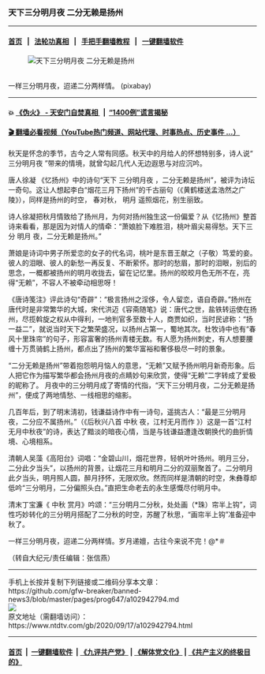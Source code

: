 ### 天下三分明月夜 二分无赖是扬州
------------------------

#### [首页](https://github.com/gfw-breaker/banned-news3/blob/master/README.md) &nbsp;&nbsp;|&nbsp;&nbsp; [法轮功真相](https://github.com/begood0513/basic/blob/master/README.md)  &nbsp;&nbsp;|&nbsp;&nbsp; [手把手翻墙教程](https://github.com/gfw-breaker/guides/wiki)  &nbsp;&nbsp;|&nbsp;&nbsp; [一键翻墙软件](https://github.com/gfw-breaker/nogfw/blob/master/README.md)  



<div><div class="featured_image">
 <figure>
  <img alt="天下三分明月夜 二分无赖是扬州" src="https://i.ntdtv.com/assets/uploads/2020/09/2020-09-17_142422-800x450.jpg"/>
 </figure><br/>
 <span class="caption">
  一样三分明月夜，迢递二分两样情。 (pixabay)
 </span>
</div>
</div><hr/>

#### 💥 [《伪火》 - 天安门自焚真相 ](http://158.247.195.190:10000/videos/blog/weihuo.html)&nbsp; |&nbsp; [“1400例”谎言揭秘  ](http://158.247.195.190:10000/videos/blog/jiexi1400.html)

#### [ 🎬  翻墙必看视频（YouTube热门频道、网站代理、时事热点、历史事件 ...）](https://github.com/gfw-breaker/links/blob/master/banned.md)

<div><div class="post_content" itemprop="articleBody">
 <p>
  秋天是怀念的季节，古今之人常有同感。秋天中的月给人的怀想特别多，诗人说“
  <ok href="https://www.ntdtv.com/gb/三分明月夜.htm">
   三分明月夜
  </ok>
  ”带来的情境，就曾勾起几代人无边遐思与对应沉吟。
 </p>
 <p>
  唐人徐凝 《忆扬州》中的诗句“天下
  <ok href="https://www.ntdtv.com/gb/三分明月夜.htm">
   三分明月夜
  </ok>
  ，二分无赖是扬州”，被评为诗坛一奇句。这让人想起李白“烟花三月下扬州”的千古丽句（《黄鹤楼送孟浩然之广陵》），同样是扬州的时空， 春对秋，
  <ok href="https://www.ntdtv.com/gb/明月.htm">
   明月
  </ok>
  遥照烟花，别生丽致。
 </p>
 <p>
  诗人徐凝把秋月情致给了扬州月，为何对扬州独生这一份偏爱？从《忆扬州》整首诗来看看，那是因为对情人的情牵：“萧娘脸下难胜泪，桃叶眉尖易得愁。天下三分
  <ok href="https://www.ntdtv.com/gb/明月.htm">
   明月
  </ok>
  夜，二分无赖是扬州。”
 </p>
 <p>
  萧娘是诗词中男子所爱恋的女子的代名词，桃叶是东晋王献之（子敬）笃爱的妾。彼人的泪眼、彼人的新愁一再反复、不断萦怀。那时的愁眉，那时的泪眼，别后的思念，一概都被扬州的明月收拢去，留在记忆里。扬州的皎皎月色无所不在，亮得“无赖”，不容人不被牵动相思呀！
 </p>
 <p>
  《唐诗笺注》评此诗句“奇辟”：“极言扬州之淫侈，令人留恋，语自奇辟。”扬州在唐代时是非常繁华的大城，宋代洪迈《容斋随笔》说：唐代之世，盐铁转运使在扬州，尽揽斡旋之权从中得利，一地判官多至数十人，商贾如织，当时民谚称：“扬一益二”，就说当时天下之繁荣盛况，以扬州占第一，蜀地其次。杜牧诗中也有“春风十里珠帘”的句子，形容富奢的扬州青楼无数。有人愿为扬州刺史，有人想要腰缠十万贯骑鹤上扬州，都点出了扬州的繁华富裕和奢侈极尽一时的景象。
 </p>
 <p>
  “二分无赖是扬州”带着抱怨明月恼人的意思，“无赖”又赋予扬州明月新奇形象。后人把它作为描写繁华都会扬州月夜的点睛妙句来欣赏，使得“无赖”二字转成了爱极的昵称了。 月夜中的三分明月成了寄情的代指，“天下三分明月夜，二分无赖是扬州”，便成了两地情愁、一线相思的缩影。
 </p>
 <p>
  几百年后，到了明末淸初，钱谦益诗作中有一诗句，遥挑古人：“最是三分明月夜，二分应不属扬州。”（《后秋兴八首
  <ok href="https://www.ntdtv.com/gb/中秋.htm">
   中秋
  </ok>
  夜，江村无月而作 》）这是一首“江村无月中秋夜”的诗，表达了黯淡的暗夜心情，当是与钱谦益遭逢改朝换代的曲折情境、心境相系。
 </p>
 <p>
  清朝人吴藻《高阳台》词唱：“金碧山川，烟花世界，轻帆叶叶扬州。明月三分，二分此夕当头”，以扬州的背景，让烟花三月和明月二分的双丽聚首了。二分明月此夕当头，明月照人圆，醉月抒怀，无限欢欣。然而同样是清朝的时空，朱彝尊却低吟“三分明月，二分偏照头白。”直把生命老去的永生感慨尽付明月中。
 </p>
 <p>
  清末丁宝濂《
  <ok href="https://www.ntdtv.com/gb/中秋.htm">
   中秋
  </ok>
  赏月》吟颂：“三分明月二分秋，处处画（*珠）帘半上钩”，词性巧妙转化的三分明月搭配了二分秋的时空，苏醒了秋思，“画帘半上钩”准备迎中秋了。
 </p>
 <p>
  一样三分明月夜，迢递二分两样情。岁月递嬗，古往今来说不完！@*＃
 </p>
 <p>
  （转自大纪元/责任编辑：张信燕）
 </p>
 <div class="single_ad">
 </div>
</div>
</div>
<hr/>
手机上长按并复制下列链接或二维码分享本文章：<br/>
https://github.com/gfw-breaker/banned-news3/blob/master/pages/prog647/a102942794.md <br/>
<a href='https://github.com/gfw-breaker/banned-news3/blob/master/pages/prog647/a102942794.md'><img src='https://github.com/gfw-breaker/banned-news3/blob/master/pages/prog647/a102942794.md.png'/></a> <br/>
原文地址（需翻墙访问）：https://www.ntdtv.com/gb/2020/09/17/a102942794.html


------------------------
#### [首页](https://github.com/gfw-breaker/banned-news3/blob/master/README.md) &nbsp;|&nbsp; [一键翻墙软件](https://github.com/gfw-breaker/nogfw/blob/master/README.md) &nbsp;| [《九评共产党》](https://github.com/gfw-breaker/9ping.md/blob/master/README.md#九评之一评共产党是什么) | [《解体党文化》](https://github.com/gfw-breaker/jtdwh.md/blob/master/README.md) | [《共产主义的终极目的》](https://github.com/gfw-breaker/gczydzjmd.md/blob/master/README.md)


<img src='http://gfw-breaker.win/banned-news3/pages/prog647/a102942794.md' width='0px' height='0px'/>